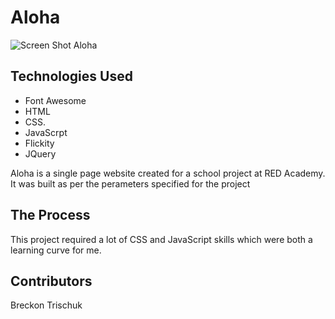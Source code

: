 # Aloha

![Screen Shot Aloha](images/screen-shot-aloha.png "Aloha")

## Technologies Used 
- Font Awesome
- HTML 
- CSS. 
- JavaScrpt  
- Flickity 
- JQuery

Aloha is a single page website created for a school project at RED Academy.  It was built as per the perameters specified for the project

## The Process
This project required a lot of CSS and JavaScript skills which were both a learning curve for me. 

##  Contributors
Breckon Trischuk 